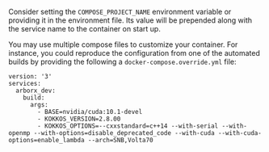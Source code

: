 Consider setting the `COMPOSE_PROJECT_NAME` environment variable or providing it
in the environment file.  Its value will be prepended along with the service
name to the container on start up.


You may use multiple compose files to customize your container.  For instance, you
could reproduce the configuration from one of the automated builds by providing
the following a `docker-compose.override.yml` file:
```
version: '3'
services:
  arborx_dev:
    build:
      args:
        - BASE=nvidia/cuda:10.1-devel
        - KOKKOS_VERSION=2.8.00
        - KOKKOS_OPTIONS=--cxxstandard=c++14 --with-serial --with-openmp --with-options=disable_deprecated_code --with-cuda --with-cuda-options=enable_lambda --arch=SNB,Volta70
```
